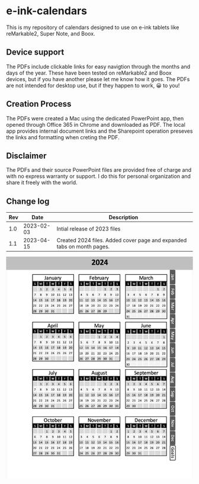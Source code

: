 # e-ink-calendars

This is my repository of calendars designed to use on e-ink tablets like reMarkable2, Super Note, and Boox.

## Device support

The PDFs include clickable links for easy navigtion through the months and days of the year. These have been tested on  reMarkable2 and Boox devices, but if you have another please let me know how it goes. The PDFs are not intended for desktop use, but if they happen to work, 😀 to you!

## Creation Process

The PDFs were created a Mac using the dedicated PowerPoint app, then opened through Office 365 in Chrome and downloaded as PDF. The local app provides internal document links and the Sharepoint operation preseves the links and formatting when creting the PDF.

## Disclaimer

The PDFs and their source PowerPoint files are provided free of charge and with no express warranty or support. I do this for personal organization and share it freely with the world.

## Change log

| Rev | Date | Description |
|-|-|-|
|1.0|2023-02-03|Intial release of 2023 files|
|1.1|2023-04-15|Created 2024 files. Added cover page and expanded tabs on month pages.|

![](images/2023-04-15-15-35-31.png)

